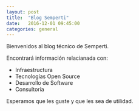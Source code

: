 ```yaml
---
layout: post
title:  "Blog Semperti"
date:   2016-12-01 09:45:00
categories: general
---
```

Bienvenidos al blog técnico de Semperti.

Encontrará información relacianada con:

* Infraestructura
* Tecnologías Open Source
* Desarrollo de Software
* Consultoría

Esperamos que les guste y que les sea de utilidad.

